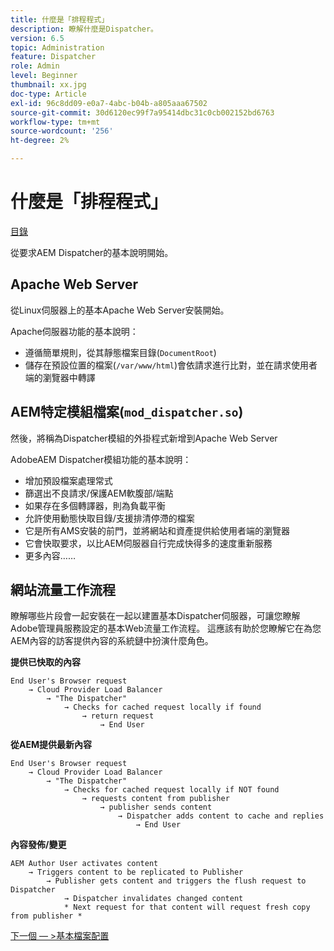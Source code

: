 ```yaml
---
title: 什麼是「排程程式」
description: 瞭解什麼是Dispatcher。
version: 6.5
topic: Administration
feature: Dispatcher
role: Admin
level: Beginner
thumbnail: xx.jpg
doc-type: Article
exl-id: 96c8dd09-e0a7-4abc-b04b-a805aaa67502
source-git-commit: 30d6120ec99f7a95414dbc31c0cb002152bd6763
workflow-type: tm+mt
source-wordcount: '256'
ht-degree: 2%

---
```


# 什麼是「排程程式」

[目錄](./overview.md)

從要求AEM Dispatcher的基本說明開始。

## Apache Web Server

從Linux伺服器上的基本Apache Web Server安裝開始。

Apache伺服器功能的基本說明：

- 遵循簡單規則，從其靜態檔案目錄(`DocumentRoot`)
- 儲存在預設位置的檔案(`/var/www/html`)會依請求進行比對，並在請求使用者端的瀏覽器中轉譯




## AEM特定模組檔案(`mod_dispatcher.so`)

然後，將稱為Dispatcher模組的外掛程式新增到Apache Web Server

AdobeAEM Dispatcher模組功能的基本說明：

- 增加預設檔案處理常式
- 篩選出不良請求/保護AEM軟腹部/端點
- 如果存在多個轉譯器，則為負載平衡
- 允許使用動態快取目錄/支援排清停滯的檔案
- 它是所有AMS安裝的前門，並將網站和資產提供給使用者端的瀏覽器
- 它會快取要求，以比AEM伺服器自行完成快得多的速度重新服務
- 更多內容……

## 網站流量工作流程

瞭解哪些片段會一起安裝在一起以建置基本Dispatcher伺服器，可讓您瞭解Adobe管理員服務設定的基本Web流量工作流程。
這應該有助於您瞭解它在為您AEM內容的訪客提供內容的系統鏈中扮演什麼角色。

<b>提供已快取的內容</b>

```
End User's Browser request 
    → Cloud Provider Load Balancer 
        → "The Dispatcher" 
            → Checks for cached request locally if found 
                → return request 
                    → End User
```

<b>從AEM提供最新內容</b>

```
End User's Browser request 
    → Cloud Provider Load Balancer 
        → "The Dispatcher" 
            → Checks for cached request locally if NOT found 
                → requests content from publisher 
                    → publisher sends content 
                        → Dispatcher adds content to cache and replies 
                            → End User
```

<b>內容發佈/變更</b>

```
AEM Author User activates content 
    → Triggers content to be replicated to Publisher 
        → Publisher gets content and triggers the flush request to Dispatcher 
            → Dispatcher invalidates changed content 
            * Next request for that content will request fresh copy from publisher *
```

[下一個 — >基本檔案配置](./basic-file-layout.md)
